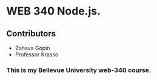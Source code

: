 
# WEB 340 Node.js.
## Contributors
* Zahava Gopin
* Professor Krasso
### This is my Bellevue University web-340 course. 
